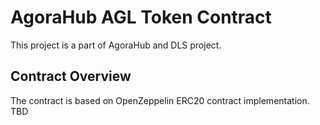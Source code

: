 # AgoraHub AGL Token Contract

This project is a part of AgoraHub and DLS project.

## Contract Overview

The contract is based on OpenZeppelin ERC20 contract implementation. 
TBD

